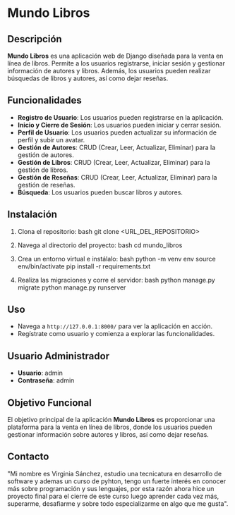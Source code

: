 # Mundo Libros

## Descripción
**Mundo Libros** es una aplicación web de Django diseñada para la venta en línea de libros. Permite a los usuarios registrarse, iniciar sesión y gestionar información de autores y libros. Además, los usuarios pueden realizar búsquedas de libros y autores, así como dejar reseñas.

## Funcionalidades
- **Registro de Usuario**: Los usuarios pueden registrarse en la aplicación.
- **Inicio y Cierre de Sesión**: Los usuarios pueden iniciar y cerrar sesión.
- **Perfil de Usuario**: Los usuarios pueden actualizar su información de perfil y subir un avatar.
- **Gestión de Autores**: CRUD (Crear, Leer, Actualizar, Eliminar) para la gestión de autores.
- **Gestión de Libros**: CRUD (Crear, Leer, Actualizar, Eliminar) para la gestión de libros.
- **Gestión de Reseñas**: CRUD (Crear, Leer, Actualizar, Eliminar) para la gestión de reseñas.
- **Búsqueda**: Los usuarios pueden buscar libros y autores.

## Instalación
1. Clona el repositorio:
    bash
    git clone <URL_DEL_REPOSITORIO>
    
2. Navega al directorio del proyecto:
    bash
    cd mundo_libros
    
3. Crea un entorno virtual e instálalo:
    bash
    python -m venv env
    source env/bin/activate
    pip install -r requirements.txt
    
4. Realiza las migraciones y corre el servidor:
    bash
    python manage.py migrate
    python manage.py runserver
    

## Uso
- Navega a `http://127.0.0.1:8000/` para ver la aplicación en acción.
- Regístrate como usuario y comienza a explorar las funcionalidades.

## Usuario Administrador
- **Usuario**: admin
- **Contraseña**: admin

## Objetivo Funcional
El objetivo principal de la aplicación **Mundo Libros** es proporcionar una plataforma para la venta en línea de libros, donde los usuarios pueden gestionar información sobre autores y libros, así como dejar reseñas.

## Contacto
"Mi nombre es Virginia Sánchez, estudio una tecnicatura en desarrollo de software y ademas un curso de pyhton, tengo un fuerte interés en conocer más sobre programación y sus lenguajes, por esta razón ahora hice un proyecto final para el cierre de este curso luego aprender cada vez más, superarme, desafiarme y sobre todo especializarme en algo que me gusta".


